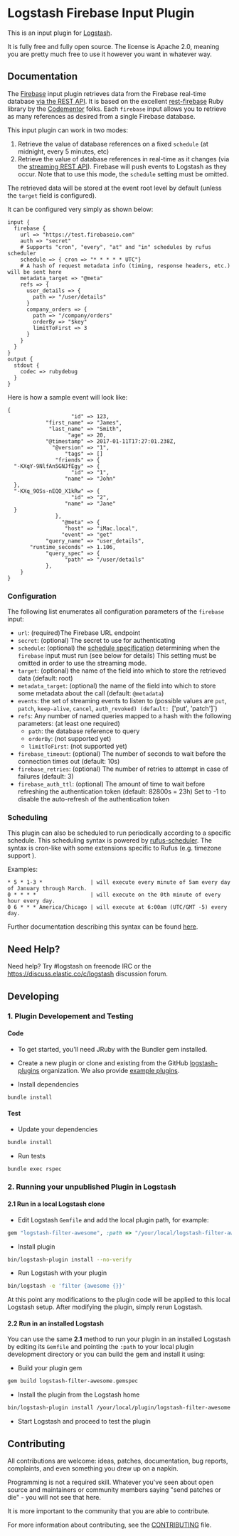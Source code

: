# Logstash Firebase Input Plugin

This is an input plugin for [Logstash](https://github.com/elastic/logstash).

It is fully free and fully open source. The license is Apache 2.0, meaning you are pretty much free to use it however you want in whatever way.

## Documentation

The [Firebase](https://firebase.google.com) input plugin retrieves data from the Firebase real-time 
database [via the REST API](https://firebase.google.com/docs/database/rest/retrieve-data). It is based on the excellent 
[rest-firebase](https://github.com/CodementorIO/rest-firebase) Ruby library by the [Codementor](https://www.codementor.io) folks.
Each `firebase` input allows you to retrieve as many references as desired from a single Firebase database.

This input plugin can work in two modes:
 1. Retrieve the value of database references on a fixed `schedule` (at midnight, every 5 minutes, etc)
 2. Retrieve the value of database references in real-time as it changes 
 (via the [streaming REST API](https://firebase.google.com/docs/database/rest/retrieve-data#section-rest-streaming)). 
 Firebase will push events to Logstash as they occur. Note that to use this mode, the `schedule` setting must be omitted. 

The retrieved data will be stored at the event root level by default (unless the `target` field is configured).

It can be configured very simply as shown below: 
```
input {
  firebase {
    url => "https://test.firebaseio.com"
    auth => "secret"
    # Supports "cron", "every", "at" and "in" schedules by rufus scheduler
    schedule => { cron => "* * * * * UTC"}
    # A hash of request metadata info (timing, response headers, etc.) will be sent here
    metadata_target => "@meta"
    refs => {
      user_details => {
        path => "/user/details"
      }
      company_orders => {
        path => "/company/orders"
        orderBy => "$key"
        limitToFirst => 3
      }
    }
  }
}
output {
  stdout {
    codec => rubydebug
  }
}
```

Here is how a sample event will look like:

```
{
                    "id" => 123,
            "first_name" => "James",
             "last_name" => "Smith",
                   "age" => 20,
            "@timestamp" => 2017-01-11T17:27:01.238Z,
              "@version" => "1",
                  "tags" => []
               "friends" => {
  "-KXqY-9NlfAn5GNJfEgy" => {
                    "id" => "1",
                  "name" => "John"
  },
  "-KXq_9OSs-nEQO_X1kRw" => {
                    "id" => "2",
                  "name" => "Jane"
  }
               },
                 "@meta" => {
                  "host" => "iMac.local",
                 "event" => "get"
            "query_name" => "user_details",
       "runtime_seconds" => 1.106,
            "query_spec" => {
                  "path" => "/user/details"
            },
    }
}
```

### Configuration

The following list enumerates all configuration parameters of the `firebase` input:

 * `url`: (required)The Firebase URL endpoint
 * `secret`: (optional) The secret to use for authenticating
 * `schedule`: (optional) the [schedule specification](#scheduling) determining when the `firebase` input must run (see below for details)
   This setting must be omitted in order to use the streaming mode.
 * `target`: (optional) the name of the field into which to store the retrieved data (default: root)
 * `metadata_target`: (optional) the name of the field into which to store some metadata about the call (default: `@metadata`)
 * `events`: the set of streaming events to listen to (possible values are `put`, `patch`, `keep-alive`, `cancel`, `auth_revoked) (default: `['put', 'patch']`) 
 * `refs`: Any number of named queries mapped to a hash with the following parameters: (at least one required)
   * `path`: the database reference to query
   * `orderBy`: (not supported yet)
   * `limitToFirst`: (not supported yet) 
 * `firebase_timeout`: (optional) The number of seconds to wait before the connection times out (default: 10s)
 * `firebase_retries`: (optional) The number of retries to attempt in case of failures (default: 3)
 * `firebase_auth_ttl`: (optional) The amount of time to wait before refreshing the authentication token (default: 82800s = 23h)
                        Set to -1 to disable the auto-refresh of the authentication token

### Scheduling

This plugin can also be scheduled to run periodically according to a specific
schedule. This scheduling syntax is powered by [rufus-scheduler](https://github.com/jmettraux/rufus-scheduler).
The syntax is cron-like with some extensions specific to Rufus (e.g. timezone support ).

Examples:

```
* 5 * 1-3 *               | will execute every minute of 5am every day of January through March.
0 * * * *                 | will execute on the 0th minute of every hour every day.
0 6 * * * America/Chicago | will execute at 6:00am (UTC/GMT -5) every day.
```

Further documentation describing this syntax can be found [here](https://github.com/jmettraux/rufus-schedulerparsing-cronlines-and-time-strings).

## Need Help?

Need help? Try #logstash on freenode IRC or the https://discuss.elastic.co/c/logstash discussion forum.

## Developing

### 1. Plugin Developement and Testing

#### Code
- To get started, you'll need JRuby with the Bundler gem installed.

- Create a new plugin or clone and existing from the GitHub [logstash-plugins](https://github.com/logstash-plugins) organization. We also provide [example plugins](https://github.com/logstash-plugins?query=example).

- Install dependencies
```sh
bundle install
```

#### Test

- Update your dependencies

```sh
bundle install
```

- Run tests

```sh
bundle exec rspec
```

### 2. Running your unpublished Plugin in Logstash

#### 2.1 Run in a local Logstash clone

- Edit Logstash `Gemfile` and add the local plugin path, for example:
```ruby
gem "logstash-filter-awesome", :path => "/your/local/logstash-filter-awesome"
```
- Install plugin
```sh
bin/logstash-plugin install --no-verify
```
- Run Logstash with your plugin
```sh
bin/logstash -e 'filter {awesome {}}'
```
At this point any modifications to the plugin code will be applied to this local Logstash setup. After modifying the plugin, simply rerun Logstash.

#### 2.2 Run in an installed Logstash

You can use the same **2.1** method to run your plugin in an installed Logstash by editing its `Gemfile` and pointing the `:path` to your local plugin development directory or you can build the gem and install it using:

- Build your plugin gem
```sh
gem build logstash-filter-awesome.gemspec
```
- Install the plugin from the Logstash home
```sh
bin/logstash-plugin install /your/local/plugin/logstash-filter-awesome.gem
```
- Start Logstash and proceed to test the plugin

## Contributing

All contributions are welcome: ideas, patches, documentation, bug reports, complaints, and even something you drew up on a napkin.

Programming is not a required skill. Whatever you've seen about open source and maintainers or community members  saying "send patches or die" - you will not see that here.

It is more important to the community that you are able to contribute.

For more information about contributing, see the [CONTRIBUTING](https://github.com/elastic/logstash/blob/master/CONTRIBUTING.md) file.
